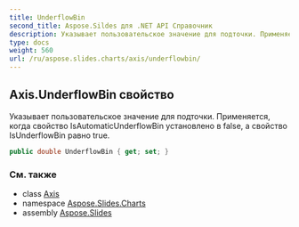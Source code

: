 ```yaml
---
title: UnderflowBin
second_title: Aspose.Sildes для .NET API Справочник
description: Указывает пользовательское значение для подточки. Применяется, когда свойство IsAutomaticUnderflowBin установлено в false, а свойство IsUnderflowBin равно true.
type: docs
weight: 560
url: /ru/aspose.slides.charts/axis/underflowbin/
---
```


## Axis.UnderflowBin свойство

Указывает пользовательское значение для подточки. Применяется, когда свойство IsAutomaticUnderflowBin установлено в false, а свойство IsUnderflowBin равно true.

```csharp
public double UnderflowBin { get; set; }
```

### См. также

* class [Axis](../../axis)
* namespace [Aspose.Slides.Charts](../../axis)
* assembly [Aspose.Slides](../../../)

<!-- DO NOT EDIT: сгенерировано xmldocmd для Aspose.Slides.dll -->